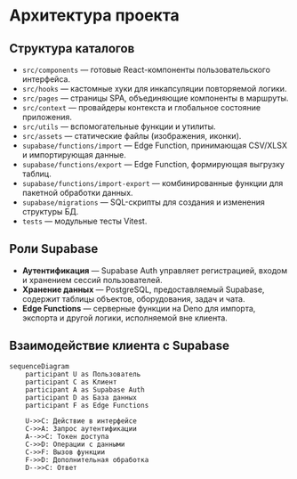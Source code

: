 # Архитектура проекта

## Структура каталогов

- `src/components` — готовые React-компоненты пользовательского интерфейса.
- `src/hooks` — кастомные хуки для инкапсуляции повторяемой логики.
- `src/pages` — страницы SPA, объединяющие компоненты в маршруты.
- `src/context` — провайдеры контекста и глобальное состояние приложения.
- `src/utils` — вспомогательные функции и утилиты.
- `src/assets` — статические файлы (изображения, иконки).
- `supabase/functions/import` — Edge Function, принимающая CSV/XLSX и импортирующая данные.
- `supabase/functions/export` — Edge Function, формирующая выгрузку таблиц.
- `supabase/functions/import-export` — комбинированные функции для пакетной обработки данных.
- `supabase/migrations` — SQL-скрипты для создания и изменения структуры БД.
- `tests` — модульные тесты Vitest.

## Роли Supabase

- **Аутентификация** — Supabase Auth управляет регистрацией, входом и хранением сессий пользователей.
- **Хранение данных** — PostgreSQL, предоставляемый Supabase, содержит таблицы объектов, оборудования, задач и чата.
- **Edge Functions** — серверные функции на Deno для импорта, экспорта и другой логики, исполняемой вне клиента.

## Взаимодействие клиента с Supabase

```mermaid
sequenceDiagram
    participant U as Пользователь
    participant C as Клиент
    participant A as Supabase Auth
    participant D as База данных
    participant F as Edge Functions

    U->>C: Действие в интерфейсе
    C->>A: Запрос аутентификации
    A-->>C: Токен доступа
    C->>D: Операции с данными
    C->>F: Вызов функции
    F->>D: Дополнительная обработка
    D-->>C: Ответ
```
